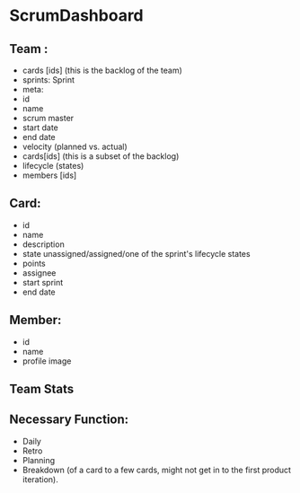 # ScrumDashboard

## Team :
* cards [ids] (this is the backlog of the team)
* sprints: Sprint
 * meta:
 * id
 * name
 * scrum master
 * start date
 * end date
 * velocity (planned vs. actual)
 * cards[ids] (this is a subset of the backlog)
 * lifecycle (states)
 * members [ids]

## Card:
* id
* name
* description
* state unassigned/assigned/one of the sprint's lifecycle states
* points
* assignee
* start sprint
* end date

## Member:
* id
* name
* profile image

## Team Stats

## Necessary Function:
* Daily
* Retro
* Planning
* Breakdown (of a card to a few cards, might not get in to the first product iteration).
